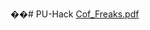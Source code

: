 ��#   P U - H a c k 
 
 [Cof_Freaks.pdf](https://github.com/Vraj1103/PU-Hack/files/12063903/Cof_Freaks.pdf)
